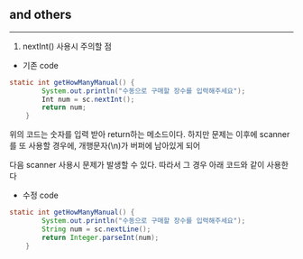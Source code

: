## and others
---

1. nextInt() 사용시 주의할 점

* 기존 code

```java
static int getHowManyManual() {
		System.out.println("수동으로 구매할 장수를 입력해주세요");
		Int num = sc.nextInt();
		return num;
	}
```

위의 코드는 숫자를 입력 받아 return하는 메소드이다. 하지만 문제는 이후에 scanner를 또 사용할 경우에, 개행문자(\n)가 버퍼에 남아있게 되어

다음 scanner 사용시 문제가 발생할 수 있다. 따라서 그 경우 아래 코드와 같이 사용한다

* 수정 code

```java
static int getHowManyManual() {
		System.out.println("수동으로 구매할 장수를 입력해주세요");
		String num = sc.nextLine();
		return Integer.parseInt(num);
	}
```
